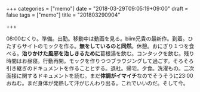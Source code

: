 +++
categories = ["memo"]
date = "2018-03-29T09:05:19+09:00"
draft = false
tags = ["memo"]
title = "201803290904"

+++

08:00むくり。準備。出勤。移動中は動画を見る。biim兄貴の最新作。到着。ひたすらサイトのモックを作る。**無をしているのと同然**。休憩。おにぎり１つを食べる。**治りかけた風邪を治しきるために**葛根湯を飲む。コンタックを飲む。残り時間はお昼寝。行動再開。モックを作りつつブラウジングして過ごす。そろそろ引き継ぎのドキュメントを作ることとする。退社。帰宅。夕食。洗濯もの。二次面接に関するドキュメントを読む。まだ**体調がイマイチ**なのでそうそうに23:00おねむ。まだ身体が発熱して汗がじんわり出る。これでいいのだ。そして今。
